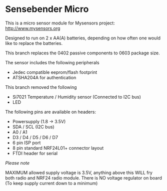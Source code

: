 # Sensebender Micro

This is a micro sensor module for Mysensors project: http://www.mysensors.org

Designed to run on 2 x AA(A) batteries, depending on how often one would
like to replace the batteries. 

This branch replaces the 0402 passive components to 0603 package size.

The sensor includes the following peripherals
- Jedec compatible eeprom/flash footprint
- ATSHA204A for authentication

This branch removed the following
- Si7021 Temperature / Humidity sensor (Connected to I2C bus)
- LED

The following pins are available on headers:

- Powersupply (1.8 -> 3.5V)
- SDA / SCL (I2C bus)
- A0 / A1
- D3 / D4 / D5 / D6 / D7
- 6 pin ISP port
- 8 pin standard NRF24L01+ connector layout
- FTDI header for serial

*Please note*

MAXIMUM allowed supply voltage is 3.5V, anything above this WILL fry both
radio and NRF24 radio module. There is NO voltage regulator on board (To keep
supply current down to a minimum)
